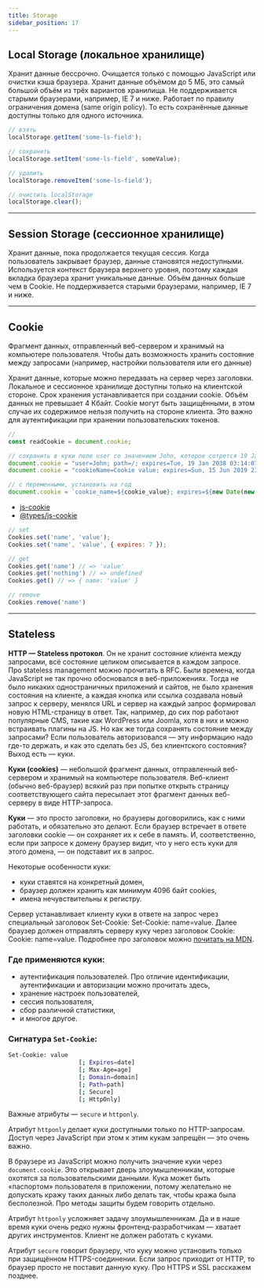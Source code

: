 ```yaml
---
title: Storage
sidebar_position: 17
---
```


## Local Storage (локальное хранилище)

Хранит данные бессрочно.
Очищается только с помощью JavaScript или очистки кэша браузера.
Хранит данные объёмом до 5 МБ, это самый большой объём из трёх вариантов хранилища.
Не поддерживается старыми браузерами, например, IE 7 и ниже.
Работает по правилу ограничения домена (same origin policy). То есть сохранённые данные доступны только для одного источника.

```js
// взять
localStorage.getItem('some-ls-field');

// сохранить
localStorage.setItem('some-ls-field', someValue);

// удалить
localStorage.removeItem('some-ls-field');

// очистить localStorage
localStorage.clear();
```

---

## Session Storage (сессионное хранилище)

Хранит данные, пока продолжается текущая сессия. Когда пользователь закрывает браузер, данные становятся недоступными.
Используется контекст браузера верхнего уровня, поэтому каждая вкладка браузера хранит уникальные данные.
Объём данных больше чем в Cookie.
Не поддерживается старыми браузерами, например, IE 7 и ниже.

---

## Cookie

Фрагмент данных, отправленный веб-сервером и хранимый на компьютере пользователя. Чтобы дать возможность хранить состояние между запросами (например, настройки пользователя или его данные)

Хранит данные, которые можно передавать на сервер через заголовки.
Локальное и сессионное хранилище доступны только на клиентской стороне.
Срок хранения устанавливается при создании cookie.
Объём данных не превышает 4 Кбайт.
Cookie могут быть защищёнными, в этом случае их содержимое нельзя получить на стороне клиента. Это важно для аутентификации при хранении пользовательских токенов.

```js
// 
const readCookie = document.cookie;

// сохранить в куки поле user со значением John, которое сотрется 19 Jan 2038 03:14:07 GMT
document.cookie = "user=John; path=/; expires=Tue, 19 Jan 2038 03:14:07 GMT";
document.cookie = "cookieName=Cookie value; expires=Sun, 15 Jun 2019 23:59:00 UTC; path=/javascript-cheatsheet" // Cookie with an expiry date and a path set

// с переменными, установить на год
document.cookie = `cookie_name=${cookie_value}; expires=${new Date(new Date().getTime()+1000*60*60*24*365).toGMTString()}; path=/`;
```

- [js-cookie](https://www.npmjs.com/package/js-cookie)
- [@types/js-cookie](https://www.npmjs.com/package/@types/js-cookiecookie)

```js
// set
Cookies.set('name', 'value');
Cookies.set('name', 'value', { expires: 7 });

// get
Cookies.get('name') // => 'value'
Cookies.get('nothing') // => undefined
Cookies.get() // => { name: 'value' }

// remove
Cookies.remove('name')
```

---

## Stateless

**HTTP — Stateless протокол**. Он не хранит состояние клиента между запросами, всё состояние целиком описывается в каждом запросе. Про stateless management можно прочитать в RFC.
Были времена, когда JavaScript не так прочно обосновался в веб-приложениях. Тогда не было никаких одностраничных приложений и сайтов, не было хранения состояния на клиенте, а каждая кнопка или ссылка создавала новый запрос к серверу, менялся URL и сервер на каждый запрос формировал новую HTML-страницу в ответ. Так, например, до сих пор работают популярные CMS, такие как WordPress или Joomla, хотя в них и можно встраивать плагины на JS.
Но как же тогда сохранять состояние между запросами? Если пользователь авторизовался — эту информацию надо где-то держать, и как это сделать без JS, без клиентского состояния? Выход есть — куки.

**Куки (cookies)** — небольшой фрагмент данных, отправленный веб-сервером и хранимый на компьютере пользователя. Веб-клиент (обычно веб-браузер) всякий раз при попытке открыть страницу соответствующего сайта пересылает этот фрагмент данных веб-серверу в виде HTTP-запроса.

**Куки** — это просто заголовки, но браузеры договорились, как с ними работать, и обязательно это делают. Если браузер встречает в ответе заголовки cookie — он сохраняет их к себе в память. И, соответственно, если при запросе к домену браузер видит, что у него есть куки для этого домена, — он подставит их в запрос.

Некоторые особенности куки: 

- куки ставятся на конкретный домен,
- браузер должен хранить как минимум 4096 байт cookies,
- имена нечувствительны к регистру.

Сервер устанавливает клиенту куки в ответе на запрос через специальный заголовок Set-Cookie: Set-Cookie: name=value. Далее браузер должен отправлять серверу куку через заголовок Cookie: Cookie: name=value.
Подробнее про заголовок можно [почитать на MDN](https://developer.mozilla.org/en-US/docs/Web/HTTP/Headers/Set-Cookie).

### Где применяются куки:

- аутентификация пользователей. Про отличие идентификации, аутентификации и авторизации можно прочитать здесь,
- хранение настроек пользователей,
- сессия пользователя,
- сбор различной статистики,
- и многое другое.

### Сигнатура ```Set-Cookie```:

```bash
Set-Cookie: value                 
                    [; Expires=date]
                    [; Max-Age=age]
                    [; Domain=domain]
                    [; Path=path]
                    [; Secure]
                    [; HttpOnly] 
```

Важные атрибуты — ```secure``` и ```httponly```.

Атрибут ```httponly``` делает куки доступными только по HTTP-запросам. Доступ через JavaScript при этом к этим кукам запрещён — это очень важно.

В браузере из JavaScript можно получить значение куки через ```document.cookie```. Это открывает дверь злоумышленникам, которые охотятся за пользовательскими данными. Кука может быть «паспортом» пользователя в приложении, потому желательно не допускать кражу таких данных либо делать так, чтобы кража была бесполезной. Про методы защиты будем говорить отдельно. 

Атрибут ```httponly``` усложняет задачу злоумышленникам. Да и в наше время куки очень редко нужны фронтенд-разработчикам — хватает других инструментов. Клиент не должен работать с куками.

Атрибут ```secure``` говорит браузеру, что куку можно установить только при защищённом HTTPS-соединении. Если запрос приходит от HTTP, то браузер просто не поставит данную куку. Про HTTPS и SSL расскажем позднее.
